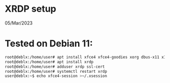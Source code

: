 # XRDP setup
05/Mar/2023

# Tested on Debian 11:
```bash
root@deblx:/home/user# apt install xfce4 xfce4-goodies xorg dbus-x11 x11-xserver-utils
root@deblx:/home/user# apt install xrdp
root@deblx:/home/user# adduser xrdp ssl-cert
root@deblx:/home/user# systemctl restart xrdp
user@deblx:~$ echo xfce4-session >~/.xsession
```